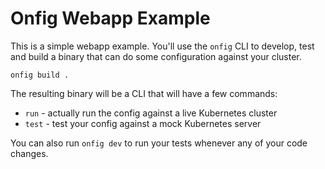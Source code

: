 # Onfig Webapp Example

This is a simple webapp example. You'll use the `onfig` CLI to develop,
test and build a binary that can do some configuration against your
cluster.

```console
onfig build .
```

The resulting binary will be a CLI that will have a few commands:

- `run` - actually run the config against a live Kubernetes cluster
- `test` - test your config against a mock Kubernetes server

You can also run `onfig dev` to run your tests whenever any of your
code changes.
